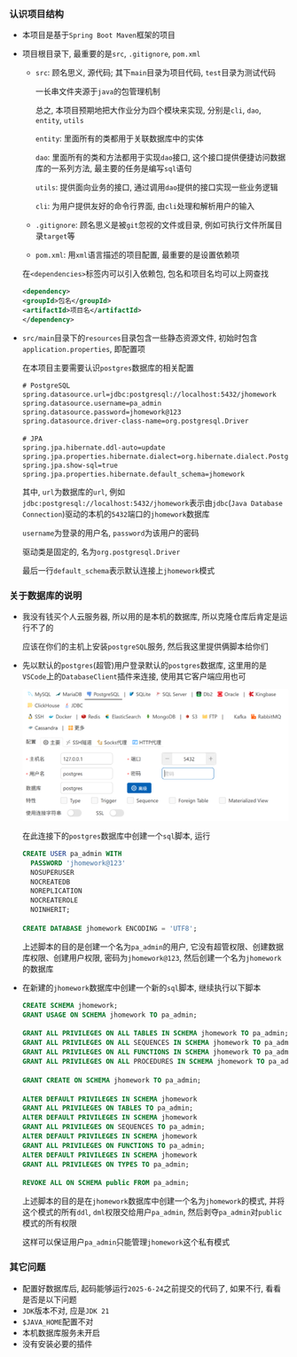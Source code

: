 ### 认识项目结构

- 本项目是基于`Spring Boot Maven`框架的项目
- 项目根目录下, 最重要的是`src`, `.gitignore`, `pom.xml`
  - `src`: 顾名思义, 源代码; 其下`main`目录为项目代码, `test`目录为测试代码

    一长串文件夹源于`java`的包管理机制

    总之, 本项目预期地把大作业分为四个模块来实现, 分别是`cli`, `dao`, `entity`, `utils`

    `entity`: 里面所有的类都用于关联数据库中的实体

    `dao`: 里面所有的类和方法都用于实现`dao`接口, 这个接口提供便捷访问数据库的一系列方法, 最主要的任务是编写`sql`语句

    `utils`: 提供面向业务的接口, 通过调用`dao`提供的接口实现一些业务逻辑

    `cli`: 为用户提供友好的命令行界面, 由`cli`处理和解析用户的输入

  - `.gitignore`: 顾名思义是被`git`忽视的文件或目录, 例如可执行文件所属目录`target`等

  - `pom.xml`: 用`xml`语言描述的项目配置, 最重要的是设置依赖项

  在`<dependencies>`标签内可以引入依赖包, 包名和项目名均可以上网查找

  ```xml
  <dependency>
  <groupId>包名</groupId>
  <artifactId>项目名</artifactId>
  </dependency>
  ```

- `src/main`目录下的`resources`目录包含一些静态资源文件, 初始时包含`application.properties`, 即配置项

  在本项目主要需要认识`postgres`数据库的相关配置

  ```properties
  # PostgreSQL
  spring.datasource.url=jdbc:postgresql://localhost:5432/jhomework
  spring.datasource.username=pa_admin
  spring.datasource.password=jhomework@123
  spring.datasource.driver-class-name=org.postgresql.Driver
  
  # JPA
  spring.jpa.hibernate.ddl-auto=update
  spring.jpa.properties.hibernate.dialect=org.hibernate.dialect.PostgreSQLDialect
  spring.jpa.show-sql=true
  spring.jpa.properties.hibernate.default_schema=jhomework
  ```

  其中, `url`为数据库的`url`, 例如`jdbc:postgresql://localhost:5432/jhomework`表示由`jdbc`(`Java Database Connection`)驱动的本机的`5432`端口的`jhomework`数据库

  `username`为登录的用户名, `password`为该用户的密码

  驱动类是固定的, 名为`org.postgresql.Driver`

  最后一行`default_schema`表示默认连接上`jhomework`模式

### 关于数据库的说明

- 我没有钱买个人云服务器, 所以用的是本机的数据库, 所以克隆仓库后肯定是运行不了的

  应该在你们的主机上安装`postgreSQL`服务, 然后我这里提供俩脚本给你们
- 先以默认的`postgres`(超管)用户登录默认的`postgres`数据库, 这里用的是`VSCode`上的`DatabaseClient`插件来连接, 使用其它客户端应用也可

  ![1750750975268](image/II_如何成功运行本项目/sign_in_root.png)

  在此连接下的`postgres`数据库中创建一个`sql`脚本, 运行

  ```sql
  CREATE USER pa_admin WITH
    PASSWORD 'jhomework@123'
    NOSUPERUSER
    NOCREATEDB
    NOREPLICATION
    NOCREATEROLE
    NOINHERIT;
  
  CREATE DATABASE jhomework ENCODING = 'UTF8';
  ```

  上述脚本的目的是创建一个名为`pa_admin`的用户, 它没有超管权限、创建数据库权限、创建用户权限, 密码为`jhomework@123`, 然后创建一个名为`jhomework`的数据库
- 在新建的`jhomework`数据库中创建一个新的`sql`脚本, 继续执行以下脚本

  ```sql
  CREATE SCHEMA jhomework;
  GRANT USAGE ON SCHEMA jhomework TO pa_admin;
  
  GRANT ALL PRIVILEGES ON ALL TABLES IN SCHEMA jhomework TO pa_admin;
  GRANT ALL PRIVILEGES ON ALL SEQUENCES IN SCHEMA jhomework TO pa_admin;
  GRANT ALL PRIVILEGES ON ALL FUNCTIONS IN SCHEMA jhomework TO pa_admin;
  GRANT ALL PRIVILEGES ON ALL PROCEDURES IN SCHEMA jhomework TO pa_admin;
  
  GRANT CREATE ON SCHEMA jhomework TO pa_admin;
  
  ALTER DEFAULT PRIVILEGES IN SCHEMA jhomework
  GRANT ALL PRIVILEGES ON TABLES TO pa_admin;
  ALTER DEFAULT PRIVILEGES IN SCHEMA jhomework
  GRANT ALL PRIVILEGES ON SEQUENCES TO pa_admin;
  ALTER DEFAULT PRIVILEGES IN SCHEMA jhomework
  GRANT ALL PRIVILEGES ON FUNCTIONS TO pa_admin;
  ALTER DEFAULT PRIVILEGES IN SCHEMA jhomework
  GRANT ALL PRIVILEGES ON TYPES TO pa_admin;
  
  REVOKE ALL ON SCHEMA public FROM pa_admin;
  ```

  上述脚本的目的是在`jhomework`数据库中创建一个名为`jhomework`的模式, 并将这个模式的所有`ddl`, `dml`权限交给用户`pa_admin`, 然后剥夺`pa_admin`对`public`模式的所有权限

  这样可以保证用户`pa_admin`只能管理`jhomework`这个私有模式

### 其它问题

- 配置好数据库后, 起码能够运行`2025-6-24`之前提交的代码了, 如果不行, 看看是否是以下问题
- `JDK`版本不对, 应是`JDK 21`
- `$JAVA_HOME`配置不对
- 本机数据库服务未开启
- 没有安装必要的插件